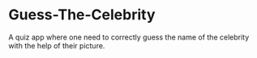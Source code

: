 # Guess-The-Celebrity
A quiz app where one need to correctly guess the name of the celebrity with the help of their picture.
